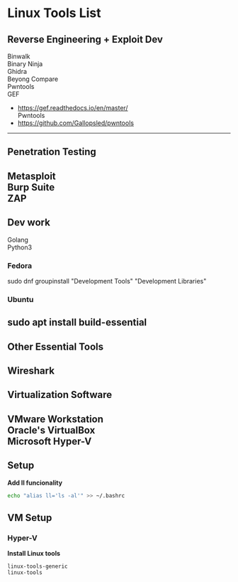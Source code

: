 # Linux Tools List
  
## Reverse Engineering + Exploit Dev  
Binwalk  
Binary Ninja  
Ghidra  
Beyong Compare  
Pwntools  
GEF  
- https://gef.readthedocs.io/en/master/  
Pwntools  
- https://github.com/Gallopsled/pwntools  
------
  
## Penetration Testing
Metasploit  
Burp Suite  
ZAP  
------
  
## Dev work
Golang  
Python3  
  
### Fedora
sudo dnf groupinstall "Development Tools" "Development Libraries"  
  
### Ubuntu
sudo apt install build-essential  
------

## Other Essential Tools
Wireshark  
------

## Virtualization Software
VMware Workstation  
Oracle's VirtualBox  
Microsoft Hyper-V  
------

## Setup
**Add ll funcionality**  
```bash
echo "alias ll='ls -al'" >> ~/.bashrc
```
  
## VM Setup  
### Hyper-V  
**Install Linux tools** 
 ```
 linux-tools-generic  
 linux-tools
```